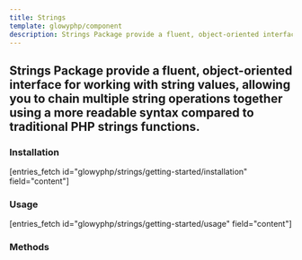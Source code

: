 ```yaml
---
title: Strings
template: glowyphp/component
description: Strings Package provide a fluent, object-oriented interface for working with string values, allowing you to chain multiple string operations together using a more readable syntax compared to traditional PHP strings functions.
---
```


<h2 class="font-normal text-lg">
Strings Package provide a fluent, object-oriented interface for working with string values, allowing you to chain multiple string operations together using a more readable syntax compared to traditional PHP strings functions.
</h2>

### Installation

[entries_fetch id="glowyphp/strings/getting-started/installation" field="content"]

### Usage

[entries_fetch id="glowyphp/strings/getting-started/usage" field="content"]

### Methods
